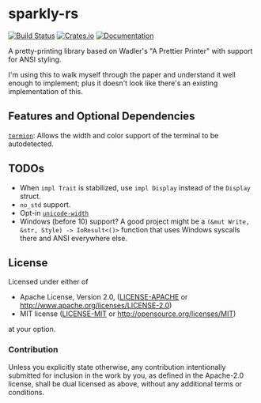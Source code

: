 # sparkly-rs

[![Build Status](https://travis-ci.org/remexre/sparkly-rs.svg?branch=master)](https://travis-ci.org/remexre/sparkly-rs)
[![Crates.io](https://img.shields.io/crates/v/sparkly.svg)](https://crates.io/crates/sparkly)
[![Documentation](https://docs.rs/sparkly/badge.svg)](https://docs.rs/sparkly/*/sparkly/)

A pretty-printing library based on Wadler's "A Prettier Printer" with support for ANSI styling.

I'm using this to walk myself through the paper and understand it well enough to implement; plus it doesn't look like there's an existing implementation of this.

## Features and Optional Dependencies

[`termion`](https://github.com/ticki/termion): Allows the width and color support of the terminal to be autodetected.

## TODOs

 - When `impl Trait` is stabilized, use `impl Display` instead of the `Display` struct.
 - `no_std` support.
 - Opt-in [`unicode-width`](https://github.com/unicode-rs/unicode-width)
 - Windows (before 10) support? A good project might be a `(&mut Write, &str, Style) -> IoResult<()>` function that uses Windows syscalls there and ANSI everywhere else.

## License

Licensed under either of

 * Apache License, Version 2.0, ([LICENSE-APACHE](LICENSE-APACHE) or http://www.apache.org/licenses/LICENSE-2.0)
 * MIT license ([LICENSE-MIT](LICENSE-MIT) or http://opensource.org/licenses/MIT)

at your option.

### Contribution

Unless you explicitly state otherwise, any contribution intentionally submitted
for inclusion in the work by you, as defined in the Apache-2.0 license, shall be
dual licensed as above, without any additional terms or conditions.
